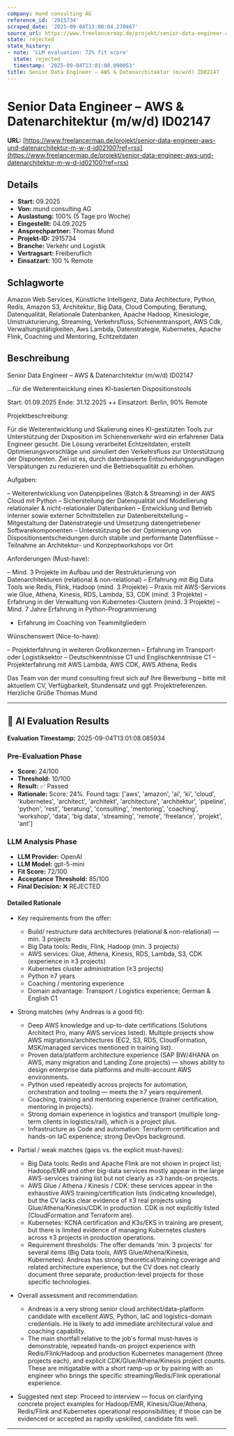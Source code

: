 ```yaml
---
company: mund consulting AG
reference_id: '2915734'
scraped_date: '2025-09-04T13:00:04.270467'
source_url: https://www.freelancermap.de/projekt/senior-data-engineer-aws-und-datenarchitektur-m-w-d-id02100?ref=rss
state: rejected
state_history:
- note: 'LLM evaluation: 72% fit score'
  state: rejected
  timestamp: '2025-09-04T13:01:08.090053'
title: Senior Data Engineer – AWS & Datenarchitektur (m/w/d) ID02147
---
```



# Senior Data Engineer – AWS & Datenarchitektur (m/w/d) ID02147
**URL:** [https://www.freelancermap.de/projekt/senior-data-engineer-aws-und-datenarchitektur-m-w-d-id02100?ref=rss](https://www.freelancermap.de/projekt/senior-data-engineer-aws-und-datenarchitektur-m-w-d-id02100?ref=rss)
## Details
- **Start:** 09.2025
- **Von:** mund consulting AG
- **Auslastung:** 100% (5 Tage pro Woche)
- **Eingestellt:** 04.09.2025
- **Ansprechpartner:** Thomas Mund
- **Projekt-ID:** 2915734
- **Branche:** Verkehr und Logistik
- **Vertragsart:** Freiberuflich
- **Einsatzart:** 100
                                                % Remote

## Schlagworte
Amazon Web Services, Künstliche Intelligenz, Data Architecture, Python, Redis, Amazon S3, Architektur, Big Data, Cloud Computing, Beratung, Datenqualität, Relationale Datenbanken, Apache Hadoop, Kinesiologie, Umstrukturierung, Streaming, Verkehrsfluss, Schienentransport, AWS Cdk, Verwaltungstätigkeiten, Aws Lambda, Datenstrategie, Kubernetes, Apache Flink, Coaching und Mentoring, Echtzeitdaten

## Beschreibung
Senior Data Engineer – AWS & Datenarchitektur (m/w/d) ID02147

...für die Weiterentwicklung eines KI-basierten Dispositionstools

Start: 01.09.2025
Ende: 31.12.2025 ++
Einsatzort: Berlin, 90% Remote

Projektbeschreibung:

Für die Weiterentwicklung und Skalierung eines KI-gestützten Tools zur Unterstützung der Disposition im Schienenverkehr wird ein erfahrener Data Engineer gesucht. Die Lösung verarbeitet Echtzeitdaten, erstellt Optimierungsvorschläge und simuliert den Verkehrsfluss zur Unterstützung der Disponenten. Ziel ist es, durch datenbasierte Entscheidungsgrundlagen Verspätungen zu reduzieren und die Betriebsqualität zu erhöhen.

Aufgaben:

– Weiterentwicklung von Datenpipelines (Batch & Streaming) in der AWS Cloud mit Python
– Sicherstellung der Datenqualität und Modellierung relationaler & nicht-relationaler Datenbanken
– Entwicklung und Betrieb interner sowie externer Schnittstellen zur Datenbereitstellung
– Mitgestaltung der Datenstrategie und Umsetzung datengetriebener Softwarekomponenten
– Unterstützung bei der Optimierung von Dispositionsentscheidungen durch stabile und performante Datenflüsse
– Teilnahme an Architektur- und Konzeptworkshops vor Ort

Anforderungen (Must-have):

– Mind. 3 Projekte im Aufbau und der Restrukturierung von Datenarchitekturen (relational & non-relational)
– Erfahrung mit Big Data Tools wie Redis, Flink, Hadoop (mind. 3 Projekte)
– Praxis mit AWS-Services wie Glue, Athena, Kinesis, RDS, Lambda, S3, CDK (mind. 3 Projekte)
– Erfahrung in der Verwaltung von Kubernetes-Clustern (mind. 3 Projekte)
– Mind. 7 Jahre Erfahrung in Python-Programmierung
- Erfahrung im Coaching von Teammitgliedern

Wünschenswert (Nice-to-have):

– Projekterfahrung in weiteren Großkonzernen
– Erfahrung im Transport- oder Logistiksektor
– Deutschkenntnisse C1 und Englischkenntnisse C1
– Projekterfahrung mit AWS Lambda, AWS CDK, AWS Athena, Redis

Das Team von der mund consulting freut sich auf Ihre Bewerbung – bitte mit aktuellem CV, Verfügbarkeit, Stundensatz und ggf. Projektreferenzen.
Herzliche Grüße
Thomas Mund

---

## 🤖 AI Evaluation Results

**Evaluation Timestamp:** 2025-09-04T13:01:08.085934

### Pre-Evaluation Phase
- **Score:** 24/100
- **Threshold:** 10/100
- **Result:** ✅ Passed
- **Rationale:** Score: 24%. Found tags: ['aws', 'amazon', 'ai', 'ki', 'cloud', 'kubernetes', 'architect', 'architekt', 'architecture', 'architektur', 'pipeline', 'python', 'rest', 'beratung', 'consulting', 'mentoring', 'coaching', 'workshop', 'data', 'big data', 'streaming', 'remote', 'freelance', 'projekt', 'ant']

### LLM Analysis Phase
- **LLM Provider:** OpenAI
- **LLM Model:** gpt-5-mini
- **Fit Score:** 72/100
- **Acceptance Threshold:** 85/100
- **Final Decision:** ❌ REJECTED

#### Detailed Rationale
- Key requirements from the offer:
  - Build/ restructure data architectures (relational & non-relational) — min. 3 projects
  - Big Data tools: Redis, Flink, Hadoop (min. 3 projects)
  - AWS services: Glue, Athena, Kinesis, RDS, Lambda, S3, CDK (experience in ≥3 projects)
  - Kubernetes cluster administration (≥3 projects)
  - Python ≥7 years
  - Coaching / mentoring experience
  - Domain advantage: Transport / Logistics experience; German & English C1

- Strong matches (why Andreas is a good fit):
  - Deep AWS knowledge and up-to-date certifications (Solutions Architect Pro, many AWS services listed). Multiple projects show AWS migrations/architectures (EC2, S3, RDS, CloudFormation, MSK/managed services mentioned in training list).
  - Proven data/platform architecture experience (SAP BW/4HANA on AWS, many migration and Landing Zone projects) — shows ability to design enterprise data platforms and multi-account AWS environments.
  - Python used repeatedly across projects for automation, orchestration and tooling — meets the ≥7 years requirement.
  - Coaching, training and mentoring experience (trainer certification, mentoring in projects).
  - Strong domain experience in logistics and transport (multiple long-term clients in logistics/rail), which is a project plus.
  - Infrastructure as Code and automation: Terraform certification and hands-on IaC experience; strong DevOps background.

- Partial / weak matches (gaps vs. the explicit must-haves):
  - Big Data tools: Redis and Apache Flink are not shown in project list; Hadoop/EMR and other big-data services mostly appear in the large AWS-services training list but not clearly as ≥3 hands-on projects.
  - AWS Glue / Athena / Kinesis / CDK: these services appear in the exhaustive AWS training/certification lists (indicating knowledge), but the CV lacks clear evidence of ≥3 real projects using Glue/Athena/Kinesis/CDK in production. CDK is not explicitly listed (CloudFormation and Terraform are).
  - Kubernetes: KCNA certification and K3s/EKS in training are present, but there is limited evidence of managing Kubernetes clusters across ≥3 projects in production operations.
  - Requirement thresholds: The offer demands 'min. 3 projects' for several items (Big Data tools, AWS Glue/Athena/Kinesis, Kubernetes). Andreas has strong theoretical/training coverage and related architecture experience, but the CV does not clearly document three separate, production-level projects for those specific technologies.

- Overall assessment and recommendation:
  - Andreas is a very strong senior cloud architect/data-platform candidate with excellent AWS, Python, IaC and logistics-domain credentials. He is likely to add immediate architectural value and coaching capability.
  - The main shortfall relative to the job's formal must-haves is demonstrable, repeated hands-on project experience with Redis/Flink/Hadoop and production Kubernetes management (three projects each), and explicit CDK/Glue/Athena/Kinesis project counts. These are mitigatable with a short ramp-up or by pairing with an engineer who brings the specific streaming/Redis/Flink operational experience.

- Suggested next step: Proceed to interview — focus on clarifying concrete project examples for Hadoop/EMR, Kinesis/Glue/Athena, Redis/Flink and Kubernetes operational responsibilities; if those can be evidenced or accepted as rapidly upskilled, candidate fits well.

---
